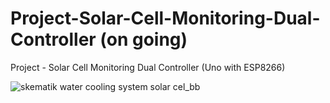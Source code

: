 # Project-Solar-Cell-Monitoring-Dual-Controller (on going)
Project - Solar Cell Monitoring Dual Controller (Uno with ESP8266)

![skematik water cooling system solar cel_bb](https://github.com/dwierlangga/Project-Solar-Cell-Monitoring-Dual-Controller/assets/101104676/7dfe5693-db34-4ace-af31-01c1bb00ddda)
